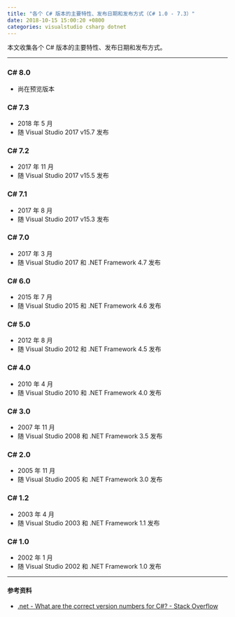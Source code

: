 ```yaml
---
title: "各个 C# 版本的主要特性、发布日期和发布方式（C# 1.0 - 7.3）"
date: 2018-10-15 15:00:20 +0800
categories: visualstudio csharp dotnet
---
```


本文收集各个 C# 版本的主要特性、发布日期和发布方式。

---

### C# 8.0

- 尚在预览版本

### C# 7.3

- 2018 年 5 月
- 随 Visual Studio 2017 v15.7 发布

### C# 7.2

- 2017 年 11 月
- 随 Visual Studio 2017 v15.5 发布

### C# 7.1

- 2017 年 8 月
- 随 Visual Studio 2017 v15.3 发布

### C# 7.0

- 2017 年 3 月
- 随 Visual Studio 2017 和 .NET Framework 4.7 发布

### C# 6.0

- 2015 年 7 月
- 随 Visual Studio 2015 和 .NET Framework 4.6 发布

### C# 5.0

- 2012 年 8 月
- 随 Visual Studio 2012 和 .NET Framework 4.5 发布

### C# 4.0

- 2010 年 4 月
- 随 Visual Studio 2010 和 .NET Framework 4.0 发布

### C# 3.0

- 2007 年 11 月
- 随 Visual Studio 2008 和 .NET Framework 3.5 发布

### C# 2.0

- 2005 年 11 月
- 随 Visual Studio 2005 和 .NET Framework 3.0 发布

### C# 1.2

- 2003 年 4 月
- 随 Visual Studio 2003 和 .NET Framework 1.1 发布

### C# 1.0

- 2002 年 1 月
- 随 Visual Studio 2002 和 .NET Framework 1.0 发布

---

#### 参考资料

- [.net - What are the correct version numbers for C#? - Stack Overflow](https://stackoverflow.com/a/247623/6233938)
